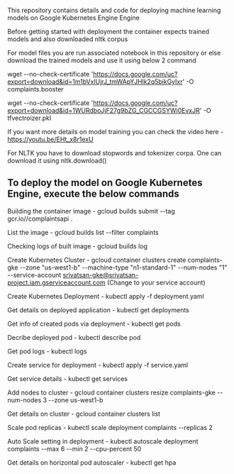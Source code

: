 This repository contains details and code for deploying machine learning models on Google Kubernetes Engine Engine

Before getting started with deployment the container expects trained models and also downloaded nltk corpus

For model files you are run associated notebook in this repository or else download the trained models and use it using below 2 command

wget --no-check-certificate 'https://docs.google.com/uc?export=download&id=1m1bVxlUjrJ_tmWApYJHlk2q5bikGyIxr' -O complaints.booster

wget --no-check-certificate 'https://docs.google.com/uc?export=download&id=1WURdboJjF27g9bZG_CGCCGSYWi0EvxJR' -O tfvectroizer.pkl

If you want more details on model training you can check the video here - https://youtu.be/EHt_x8r1exU

For NLTK you have to download stopwords and tokenizer corpa. One can download it using nltk.download()


To deploy the model on Google Kubernetes Engine, execute the below commands
------------------------------------------------------------------------------------------

Building the container image - gcloud builds submit --tag gcr.io/<your GCP project>/complaintsapi .

List the image - gcloud builds list --filter complaints

Checking logs of built image - gcloud builds log <container id from list command above>

Create Kubernetes Cluster - gcloud container clusters create complaints-gke --zone "us-west1-b" --machine-type "n1-standard-1" --num-nodes "1" --service-account srivatsan-gke@srivatsan-project.iam.gserviceaccount.com (Change to your service account)

Create Kubernetes Deployment - kubectl apply -f deployment.yaml   

Get details on deployed application - kubectl get deployments

Get info of created pods via deployment - kubectl get pods

Decribe deployed pod - kubectl describe pod <pod info from above command>

Get pod logs - kubectl logs <pod info from above command>

Create service for deployment - kubectl apply -f service.yaml

Get service details - kubectl get services

Add nodes to cluster - gcloud container clusters resize complaints-gke --num-nodes 3 --zone us-west1-b

Get details on cluster - gcloud container clusters list

Scale pod replicas - kubectl scale deployment complaints --replicas 2

Auto Scale setting in deployment - kubectl autoscale deployment complaints --max 6 --min 2 --cpu-percent 50

Get details on horizontal pod autoscaler - kubectl get hpa
